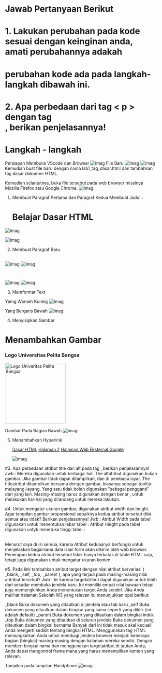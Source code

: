 # Jawab Pertanyaan Berikut
# 1. Lakukan perubahan pada kode sesuai dengan keinginan anda, amati perubahannya adakah
# perubahan kode ada pada langkah-langkah dibawah ini.

# 2. Apa perbedaan dari tag < p > dengan tag <br>, berikan penjelasannya!

# Langkah - langkah
Persiapan Membuka VScode dan Browser
![imag](https://github.com/fdlhrauf/Lab1Web/blob/main/images/Screenshot%20(65).png)
File Baru
![imag](https://github.com/fdlhrauf/Lab1Web/blob/main/images/Screenshot%20(63).png)
![imag](https://github.com/fdlhrauf/Lab1Web/blob/main/images/Screenshot%20(66).png)
Kemudian buat file baru dengan nama lab1_tag_dasar.html dan tambahkan tag dasar dokumen HTML.

Kemudian selanjutnya, buka file tersebut pada web browser misalnya Mozilla Firefox atau Google Chrome.
![imag](https://github.com/fdlhrauf/Lab1Web/blob/main/images/Screenshot%20(68).png)

1. Membuat Paragraf Pertama dan Paragraf Kedua
  Membuat Judul : <h1>Belajar Dasar HTML</h1>

<p> </p>

![imag](https://github.com/fdlhrauf/Lab1Web/blob/main/images/Screenshot%20(64).png)

![imag](https://github.com/fdlhrauf/Lab1Web/blob/main/images/Screenshot%20(70).png)

2. Membuat Paragraf Baru <br> </br>

![imag](https://github.com/fdlhrauf/Lab1Web/blob/main/images/Screenshot%20(69).png)
![imag](https://github.com/fdlhrauf/Lab1Web/blob/main/images/Screenshot%20(70).png)

<pre> </pre>
![imag](https://github.com/fdlhrauf/Lab1Web/blob/main/images/Screenshot%20(70).png)
![imag](https://github.com/fdlhrauf/Lab1Web/blob/main/images/Screenshot%20(72).png)

3. Memformat Text

  <mark> </mark> Yamg Warnah Kuning
  ![imag](https://github.com/fdlhrauf/Lab1Web/blob/main/images/Screenshot%20(75).png)
  
  <u> </u> Yang Bergaris Bawah
  ![imag](https://github.com/fdlhrauf/Lab1Web/blob/main/images/Screenshot%20(77).png)
  
 4. Menyisipkan Gambar
  
     <!-- menambahkan gambar pada dokumen -->
<h1>Menambahkan Gambar</h1>
<h3>Logo Universitas Pelita Bangsa</h3>
<img src="Capture.jpg" width="200" title="Logo Univeritas Pelita Bangsa">

Gambar Pada Bagian Bawah
![imag](https://github.com/fdlhrauf/Lab1Web/blob/main/images/Screenshot%20(78).png)

5. Menambahkan Hyperlink

    <!-- menambahkan link navigasi -->
    <nav>
        <a href="lab1_tag_dasar.html">Dasar HTML</a>
        <a href="lab1_halaman2.html">Halaman 2</a>
        <a href="http://www.google.com">Halaman Web Eksternal Google</a>
    </nav>
    
     ![imag](https://github.com/fdlhrauf/Lab1Web/blob/main/images/Screenshot%20(81).png)
     
#3. Apa perbedaan atribut title dan alt pada tag <img>, berikan penjelasannya!
Jwb :
  Mereka digunakan untuk berbagai hal. The altatribut digunakan bukan gambar. Jika gambar tidak dapat ditampilkan, dan di pembaca layar.
The titleatribut ditampilkan bersama dengan gambar, biasanya sebagai tooltip melayang-layang.
Yang satu tidak boleh digunakan "sebagai pengganti" dari yang lain. Masing-masing harus digunakan dengan benar , untuk melakukan hal-hal yang dirancang untuk mereka lakukan.

#4. Untuk mengatur ukuran gambar, digunakan atribut width dan height. Agar tampilan gambar
proporsional sebaiknya kedua atribut tersebut diisi semua atau tidak? Berikan penjelasannya!
Jwb :
  Atribut Width pada tabel digunakan untuk menentukan lebar tabel : <table width="pixel atau %">
  Atribut Height pada tabel digunakan untyk menetuka tinggi tabel : <table height="pixel atau %">
  
  Menurut saya di isi semua, karena Atribut keduaanya berfungsi untuk menjelaskan bagaimana data isian form akan dikirim oleh web browser. Penerapan kedua atribut tersebut tidak hanya terbatas di table HTML saja, tetapi juga digunakan untuk mengatur ukuran konten.

#5. Pada link tambahkan atribut target dengan nilai atribut bervariasi ( _blank, _self, _top,
_parent ), apa yang terjadi pada masing-masing nilai antribut tersebut?
Jwb :
  Ini karena targetatribut dapat digunakan untuk lebih dari sekadar membuka jendela baru. Ini memiliki empat nilai bawaan tetapi juga memungkinkan Anda menentukan target Anda sendiri. Jika Anda melihat halaman Sekolah W3 yang relevan itu menunjukkan opsi berikut:

_blank Buka dokumen yang ditautkan di jendela atau tab baru
_self Buka dokumen yang ditautkan dalam bingkai yang sama seperti yang diklik (ini adalah default)
_parent Buka dokumen yang ditautkan dalam bingkai induk
_top Buka dokumen yang ditautkan di seluruh jendela
<framename> Buka dokumen yang ditautkan dalam bingkai bernama
Banyak dari ini tidak masuk akal kecuali Anda mengerti sedikit tentang bingkai HTML. Menggunakan <frameset>tag HTML memungkinkan Anda untuk membagi jendela browser menjadi beberapa bagian (bingkai) masing-masing dengan halaman mereka sendiri. Dengan memberi bingkai nama dan menggunakan targetatribut di tautan Anda, Anda dapat mengontrol frame mana yang harus menampilkan konten yang relevan.
     
   Tampilan pada tampilan Handphone
   ![imag](https://github.com/fdlhrauf/Lab1Web/blob/main/images/Screenshot%20(80).png)
